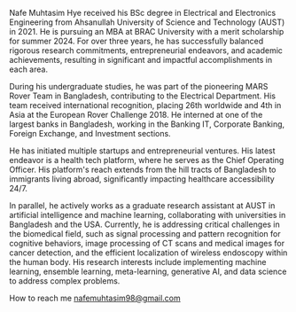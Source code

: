 Nafe Muhtasim Hye received his BSc degree in Electrical and Electronics Engineering from Ahsanullah University of Science and Technology (AUST) in 2021. He is pursuing an MBA at BRAC University with a merit scholarship for summer 2024. For over three years, he has successfully balanced rigorous research commitments, entrepreneurial endeavors, and academic achievements, resulting in significant and impactful accomplishments in each area.

During his undergraduate studies, he was part of the pioneering MARS Rover Team in Bangladesh, contributing to the Electrical Department. His team received international recognition, placing 26th worldwide and 4th in Asia at the European Rover Challenge 2018. He interned at one of the largest banks in Bangladesh, working in the Banking IT, Corporate Banking, Foreign Exchange, and Investment sections.

He has initiated multiple startups and entrepreneurial ventures. His latest endeavor is a health tech platform, where he serves as the Chief Operating Officer. His platform's reach extends from the hill tracts of Bangladesh to immigrants living abroad, significantly impacting healthcare accessibility 24/7.

In parallel, he actively works as a graduate research assistant at AUST in artificial intelligence and machine learning, collaborating with universities in Bangladesh and the USA. Currently, he is addressing critical challenges in the biomedical field, such as signal processing and pattern recognition for cognitive behaviors, image processing of CT scans and medical images for cancer detection, and the efficient localization of wireless endoscopy within the human body. His research interests include implementing machine learning, ensemble learning, meta-learning, generative AI, and data science to address complex problems.


How to reach me nafemuhtasim98@gmail.com


<!---
nafe98/nafe98 is a ✨ special ✨ repository because its `README.md` (this file) appears on your GitHub profile.
You can click the Preview link to take a look at your changes.
--->
